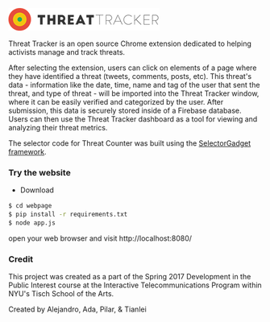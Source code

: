 ![alt](https://raw.githubusercontent.com/matamalaortiz/threat-counter/master/img/logo-threat-tracker-logo-300.png)

Threat Tracker is an open source Chrome extension dedicated to helping activists manage and track threats.

After selecting the extension, users can click on elements of a page where they have identified a threat (tweets, comments, posts, etc). This threat's data - information like the date, time, name and tag of the user that sent the threat, and type of threat - will be imported into the Threat Tracker window, where it can be easily verified and categorized by the user. After submission, this data is securely stored inside of a Firebase database. Users can then use the Threat Tracker dashboard as a tool for viewing and analyzing their threat metrics.

The selector code for Threat Counter was built using the [SelectorGadget framework](http://selectorgadget.com).
### Try the website
- Download
```sh
$ cd webpage
$ pip install -r requirements.txt
$ node app.js
```
open your web browser and visit http://localhost:8080/
### Credit
This project was created as a part of the Spring 2017 Development in the Public Interest course at the Interactive Telecommunications Program within NYU's Tisch School of the Arts.

Created by Alejandro, Ada, Pilar, & Tianlei
